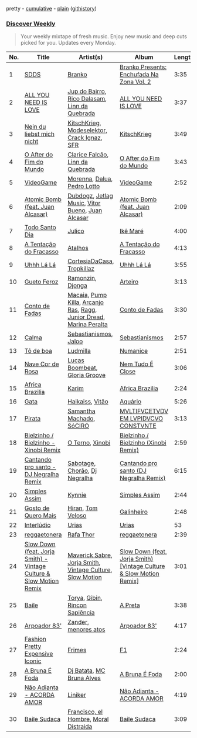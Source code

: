 pretty - [cumulative](https://github.com/nikolasrangel/spotify-playlist-archive/blob/master/playlists/cumulative/Discover%20Weekly.md) - [plain](https://github.com/nikolasrangel/spotify-playlist-archive/blob/master/playlists/plain/37i9dQZEVXcOWvAufGOMte) ([githistory](https://github.githistory.xyz/nikolasrangel/spotify-playlist-archive/blob/master/playlists/plain/37i9dQZEVXcOWvAufGOMte))

### [Discover Weekly](https://open.spotify.com/playlist/37i9dQZEVXcOWvAufGOMte)

> Your weekly mixtape of fresh music. Enjoy new music and deep cuts picked for you. Updates every Monday.

| No. | Title | Artist(s) | Album | Length |
|---|---|---|---|---|
| 1 | [SDDS](https://open.spotify.com/track/20p367uAB9Xt2u3dNHwRyz) | [Branko](https://open.spotify.com/artist/1lEBJGJgdoevi1Clv9CqLT) | [Branko Presents: Enchufada Na Zona Vol. 2](https://open.spotify.com/album/3sayV8uqUCogOgyhU0O6P0) | 3:35 |
| 2 | [ALL YOU NEED IS LOVE](https://open.spotify.com/track/0J2qxktJGqE5yZluCnDOdZ) | [Jup do Bairro](https://open.spotify.com/artist/0gfL54JIv5ufwbMZC61ZGf), [Rico Dalasam](https://open.spotify.com/artist/5nbaj9RaJdFNlS5ZxoqN97), [Linn da Quebrada](https://open.spotify.com/artist/5gGBopc7iw8yLqwxfPIv3t) | [ALL YOU NEED IS LOVE](https://open.spotify.com/album/6Pn3FJ3vIbj7kIbPnrRQem) | 3:37 |
| 3 | [Nein du liebst mich nicht](https://open.spotify.com/track/4rFMUvVyx42XM5YsASHQCG) | [KitschKrieg](https://open.spotify.com/artist/5tHiL8SKSaZGMBUPIiSmX4), [Modeselektor](https://open.spotify.com/artist/2jYMYP2SVifgmzNRQJx3SJ), [Crack Ignaz](https://open.spotify.com/artist/1RzvREvTenKGPYk6laaGdD), [SFR](https://open.spotify.com/artist/53EHeXzGs4HheTCTnwfPEr) | [KitschKrieg](https://open.spotify.com/album/1HZDvQKz15zFEVJdaKEoVi) | 3:49 |
| 4 | [O After do Fim do Mundo](https://open.spotify.com/track/5enCZNiDlNS5OyAlPdWA1N) | [Clarice Falcão](https://open.spotify.com/artist/1wFTlPjO7zRtvylmu5pm1d), [Linn da Quebrada](https://open.spotify.com/artist/5gGBopc7iw8yLqwxfPIv3t) | [O After do Fim do Mundo](https://open.spotify.com/album/1tWbYb1nieznQqcUti95cv) | 3:43 |
| 5 | [VideoGame](https://open.spotify.com/track/2AhCkzTjdCKudjjgJOCjZ5) | [Morenna](https://open.spotify.com/artist/562XNv9p1lt4n74KBe0oV1), [Dalua](https://open.spotify.com/artist/7awGveT87ZP4UoZxuv0zym), [Pedro Lotto](https://open.spotify.com/artist/23ot0eI6ByBW6LrlBfr2bm) | [VideoGame](https://open.spotify.com/album/5EIUE0Vy7VuiZTbtjgKwKu) | 2:52 |
| 6 | [Atomic Bomb (feat. Juan Alcasar)](https://open.spotify.com/track/1Ge8px4DSNseb1atf9XumE) | [Dubdogz](https://open.spotify.com/artist/4cdyqaBREB68H77QKCrKP1), [Jetlag Music](https://open.spotify.com/artist/29bg2tYJCCyiuZdbsc9mFh), [Vitor Bueno](https://open.spotify.com/artist/5iI1l0DvdS2382GUHF4bsi), [Juan Alcasar](https://open.spotify.com/artist/0R8n1LfNSyYfvDTynSZ9AY) | [Atomic Bomb (feat. Juan Alcasar)](https://open.spotify.com/album/4j9gMw9UoRS3xydzvmtnGX) | 2:09 |
| 7 | [Todo Santo Dia](https://open.spotify.com/track/3SncSFFkf4oEf9Rp2Rq2HE) | [Julico](https://open.spotify.com/artist/1mx6ZZzrHECoq21qvqfQoY) | [Ikê Maré](https://open.spotify.com/album/6IeM4oUreCkgTth054BGhM) | 4:00 |
| 8 | [A Tentação do Fracasso](https://open.spotify.com/track/4JUBmooY9yVYCbSvYSxvxW) | [Atalhos](https://open.spotify.com/artist/7FSn06H3NaT54hcxAY5rQ9) | [A Tentação do Fracasso](https://open.spotify.com/album/051WpxUGHK0Q4JmJlzPixY) | 4:13 |
| 9 | [Uhhh Lá Lá](https://open.spotify.com/track/518hwPZP0gkfMN2qrOJVSz) | [CortesiaDaCasa](https://open.spotify.com/artist/4DdazUhIad0cymOHGifQO6), [Tropkillaz](https://open.spotify.com/artist/5bzWtCkjIAMgN93gLt56SO) | [Uhhh Lá Lá](https://open.spotify.com/album/600Jra8xajX21bKHEqZ50U) | 3:55 |
| 10 | [Gueto Feroz](https://open.spotify.com/track/6Jp26PTE1y7z9QbzmwZRHv) | [Ramonzin](https://open.spotify.com/artist/46cY4jGxAkRuMxXhtMue8Q), [Djonga](https://open.spotify.com/artist/204IwDdaHE4ymGk9Kya2pY) | [Arteiro](https://open.spotify.com/album/4Jj3aHQ745B9x1XwhbUmFM) | 3:13 |
| 11 | [Conto de Fadas](https://open.spotify.com/track/6ZPJOfe93KoZuRnUTNNxG3) | [Macaia](https://open.spotify.com/artist/3B2EYNLazFL31hMcM44lEV), [Pump Killa](https://open.spotify.com/artist/1xLednxrSxjEDeslQeTrZ9), [Arcanjo Ras](https://open.spotify.com/artist/2SwTaFo7pGH9QbiXXyTcZS), [Ragg](https://open.spotify.com/artist/1Za54W9FOIvvSWdZWbLj8f), [Junior Dread](https://open.spotify.com/artist/6nynI5RNNt5DJ9gB4jCRTb), [Marina Peralta](https://open.spotify.com/artist/5zL3IWBA5pdMvLUmj0Dq2O) | [Conto de Fadas](https://open.spotify.com/album/4qpN12wKJhFWj7btAJS3MX) | 3:30 |
| 12 | [Calma](https://open.spotify.com/track/0tK33pW1dDOPYtExokhIM0) | [Sebastianismos](https://open.spotify.com/artist/2L5ae8GHw7eJ0u4f331o4R), [Jaloo](https://open.spotify.com/artist/1rdXEdH8SRIqbuTbzQzd93) | [Sebastianismos](https://open.spotify.com/album/2AKAJlko6r54syb9bAqpAO) | 2:57 |
| 13 | [Tô de boa](https://open.spotify.com/track/5iS0x2SoS2Qm8gUur64a4H) | [Ludmilla](https://open.spotify.com/artist/3CDoRporvSjdzTrm99a3gi) | [Numanice](https://open.spotify.com/album/47CfykWpmjM56j4TStPMjC) | 2:51 |
| 14 | [Nave Cor de Rosa](https://open.spotify.com/track/4m0c4rXARPWymlbi7nkxVY) | [Lucas Boombeat](https://open.spotify.com/artist/5sYmaFUp1G5kXly3DTe09X), [Gloria Groove](https://open.spotify.com/artist/7rXMvXRnWHaSwnVvPeUUfw) | [Nem Tudo É Close](https://open.spotify.com/album/46qrn7z8GbX8nuIZr5HQPV) | 3:06 |
| 15 | [Africa Brazilia](https://open.spotify.com/track/4hh3zGb5B7ATwKJgSXO8hx) | [Karim](https://open.spotify.com/artist/16Elj2EcxqD97huNeiqvRI) | [Africa Brazilia](https://open.spotify.com/album/1ryZMpDn1vmuUKaics8qaC) | 2:24 |
| 16 | [Gata](https://open.spotify.com/track/7yBLaRDWp8nBt5wubwsfgC) | [Haikaiss](https://open.spotify.com/artist/53iGNetIf91uZx4Jb54cgb), [Vitão](https://open.spotify.com/artist/06lnOkY99sXVW44Y0M4BDP) | [Aquário](https://open.spotify.com/album/1Sv9ms2IZZCIbAeoUS5VPA) | 5:26 |
| 17 | [Pirata](https://open.spotify.com/track/1DENkwasPDByuBnDRdFohJ) | [Samantha Machado](https://open.spotify.com/artist/5qQdzyIlYfzICKOVdb7XvY), [SóCIRO](https://open.spotify.com/artist/3rS2eMg4fwgs0ViHxkxuUz) | [MVLTIFVCETVDV EM LVPIDVCVO CONSTVNTE](https://open.spotify.com/album/4kqxFoioijcWc1XjcwJyZ3) | 3:13 |
| 18 | [Bielzinho / Bielzinho - Xinobi Remix](https://open.spotify.com/track/7jKbMUFyShIZFkLXfJbZWy) | [O Terno](https://open.spotify.com/artist/2TuVzZPwEPqpstqmA0qLl6), [Xinobi](https://open.spotify.com/artist/1w7cucUEPR1Yq9g03g6T8m) | [Bielzinho / Bielzinho (Xinobi Remix)](https://open.spotify.com/album/07w1WGzi2KYuCQRSchywWr) | 2:59 |
| 19 | [Cantando pro santo - DJ Negralha Remix](https://open.spotify.com/track/7zPn2nwcuGTzfSkvjXqOnH) | [Sabotage](https://open.spotify.com/artist/5deK5HnwbEKvge2svL0i0B), [Chorão](https://open.spotify.com/artist/5u3nOqtEJfhFUuPR9EjnkC), [Dj Negralha](https://open.spotify.com/artist/4dXtEnrxCpVPZjTvn9mFMH) | [Cantando pro santo (DJ Negralha Remix)](https://open.spotify.com/album/7qJwH2xnn7tt1zZvuQmS9w) | 6:15 |
| 20 | [Simples Assim](https://open.spotify.com/track/4C8wMoFaSsx4SsuEmaewDN) | [Kynnie](https://open.spotify.com/artist/20JcWtWgwyxcfUg8SyKwjy) | [Simples Assim](https://open.spotify.com/album/17aIVKMo18f9Gdj21uM8tP) | 2:44 |
| 21 | [Gosto de Quero Mais](https://open.spotify.com/track/0sjmcuTfiyb41QHGL8ghY4) | [Hiran](https://open.spotify.com/artist/590jgrhOiQjSIASrY4mwPW), [Tom Veloso](https://open.spotify.com/artist/2RlqD2JzVpxnnPxuBfV6wu) | [Galinheiro](https://open.spotify.com/album/2hBECmkgeImU8jsP7ZOK32) | 2:48 |
| 22 | [Interlúdio](https://open.spotify.com/track/59CZXbpjPtxKDe8YbMUc1O) | [Urias](https://open.spotify.com/artist/6BXiBj4eAZsiynbcmSRHUs) | [Urias](https://open.spotify.com/album/3ZJmusyzCc79aNfzOBdYdM) | 53 |
| 23 | [reggaetonera](https://open.spotify.com/track/1rMHWFggpXIJ3QNvrsa37C) | [Rafa Thor](https://open.spotify.com/artist/0b37FMkKStaVEskIPMrITz) | [reggaetonera](https://open.spotify.com/album/4bgYMLob095SDqFL0yC5Kl) | 2:39 |
| 24 | [Slow Down (feat. Jorja Smith) - Vintage Culture & Slow Motion Remix](https://open.spotify.com/track/5PNvgiKSwMdjBsDsgFCFLX) | [Maverick Sabre](https://open.spotify.com/artist/0ukgrNYk51TkMQr0f2Br4Q), [Jorja Smith](https://open.spotify.com/artist/1CoZyIx7UvdxT5c8UkMzHd), [Vintage Culture](https://open.spotify.com/artist/28uJnu5EsrGml2tBd7y8ts), [Slow Motion](https://open.spotify.com/artist/6jmHuLfbWlq34KedQ7mA5I) | [Slow Down (feat. Jorja Smith) [Vintage Culture & Slow Motion Remix]](https://open.spotify.com/album/3AvjrWwSEgfZs0Ic7Srt8b) | 3:01 |
| 25 | [Baile](https://open.spotify.com/track/4WVxH8BRuVhkMQgPzwlFGf) | [Torya](https://open.spotify.com/artist/1WWepZwmNRqvNIOpLyX8dh), [Gibin](https://open.spotify.com/artist/7lC3tO6g2CQhlN0yeDVLDM), [Rincon Sapiência](https://open.spotify.com/artist/6syQjkQSMIrzw5cFnNRheo) | [A Preta](https://open.spotify.com/album/0c6NCCSnLJjgQTZlkzUmQS) | 3:38 |
| 26 | [Arpoador 83'](https://open.spotify.com/track/113tR3rBNO5AKuq7dknOrI) | [Zander](https://open.spotify.com/artist/2U9BIqZBwHMRy5KspZpzt9), [menores atos](https://open.spotify.com/artist/6KNc5HwsgpYNBCPaPrg4dv) | [Arpoador 83'](https://open.spotify.com/album/70662ZQGJI6bNKw5P7T37R) | 4:17 |
| 27 | [Fashion Pretty Expensive Iconic](https://open.spotify.com/track/0Dk5ds2Fhpq12fEoXG0ALx) | [Frimes](https://open.spotify.com/artist/058LwSlFHb689Oywervu0j) | [F1](https://open.spotify.com/album/4NYSRsz0HHwOTZfrttQST2) | 2:24 |
| 28 | [A Bruna É Foda](https://open.spotify.com/track/7BWT2v6uU9UDYNZoU08Dcw) | [Dj Batata](https://open.spotify.com/artist/2rUOBAmeKcpfmd83cIj5Au), [MC Bruna Alves](https://open.spotify.com/artist/2Y3kRJYYun9lDcRMM7ulQg) | [A Bruna É Foda](https://open.spotify.com/album/6W4l4K7U64fLMlsyb4M6Dv) | 2:00 |
| 29 | [Não Adianta - ACORDA AMOR](https://open.spotify.com/track/74r1hHLcjEzB8fsVdDtIdA) | [Liniker](https://open.spotify.com/artist/2O6q06oNcmOIPg1qidSU3C) | [Não Adianta - ACORDA AMOR](https://open.spotify.com/album/3t1KzM26ZEfFA85a0cNdcH) | 4:19 |
| 30 | [Baile Sudaca](https://open.spotify.com/track/4Zj0AHoB90Lhk92KlQVqUy) | [Francisco, el Hombre](https://open.spotify.com/artist/317yGDHMNsNQMfjsNNPYUg), [Moral Distraida](https://open.spotify.com/artist/4IdI1p8OrVpot6dbdCl3wv) | [Baile Sudaca](https://open.spotify.com/album/6QRsVvGxNof1ZUcGi0cuU7) | 3:09 |
